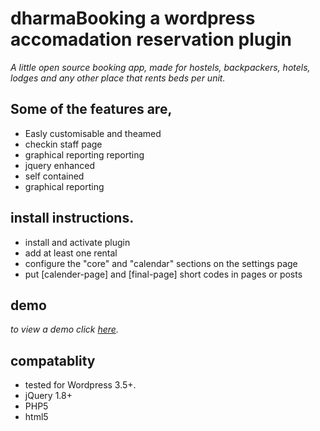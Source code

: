<h1>dharmaBooking a wordpress accomadation reservation plugin</h1>

<em>
A little open source booking app, made for hostels, backpackers, hotels, lodges and any other place that rents beds per unit. 
</em>

<h2>Some of the features are, </h2>
<ul>
<li>Easly customisable and theamed</li>
<li>checkin staff page </li>
<li>graphical reporting reporting </li>
<li>jquery enhanced </li>
<li>self contained </li>
<li>graphical reporting </li>
</ul>

<h2>install instructions.</h2>

<ul>
<li> install and activate plugin</li>
<li> add at least one rental</li>
<li> configure the "core" and "calendar" sections on the settings page</li>
<li> put [calender-page] and [final-page] short codes in pages or posts</li>
</ul>

<h2>demo</h2>
<em>to view a demo click <a href="http://earthling.za.org">here</a>.</em>

<h2>compatablity</h2>
<ul>
<li>tested for Wordpress 3.5+.</li>
<li>jQuery 1.8+</li>
<li>PHP5</li>
<li>html5</li>
</ul>
